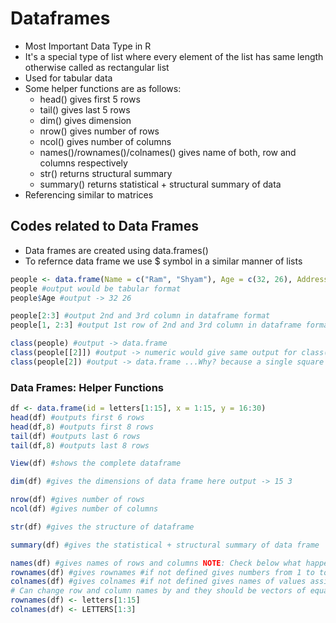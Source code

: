 # Dataframes
- Most Important Data Type in R
- It's a special type of list where every element of the list has same length otherwise called as rectangular list
- Used for tabular data
- Some helper functions are as follows:
  - head() gives first 5 rows
  - tail() gives last 5 rows
  - dim() gives dimension
  - nrow() gives number of rows
  - ncol() gives number of columns
  - names()/rownames()/colnames() gives name of both, row and columns respectively
  - str() returns structural summary
  - summary() returns statistical + structural summary of data
- Referencing similar to matrices

## Codes related to Data Frames
- Data frames are created using data.frames()
- To refernce data frame we use $ symbol in a similar manner of lists
```r
people <- data.frame(Name = c("Ram", "Shyam"), Age = c(32, 26), Address = c("A1", "A2")) #eg dataframe
people #output would be tabular format
people$Age #output -> 32 26

people[2:3] #output 2nd and 3rd column in dataframe format
people[1, 2:3] #output 1st row of 2nd and 3rd column in dataframe format

class(people) #output -> data.frame
class(people[[2]]) #output -> numeric would give same output for class(people$Age)
class(people[2]) #output -> data.frame ...Why? because a single square brackets used for referenceing a data frame gives a data frame
```
### Data Frames: Helper Functions
```r
df <- data.frame(id = letters[1:15], x = 1:15, y = 16:30)
head(df) #outputs first 6 rows
head(df,8) #outputs first 8 rows
tail(df) #outputs last 6 rows
tail(df,8) #outputs last 8 rows

View(df) #shows the complete dataframe

dim(df) #gives the dimensions of data frame here output -> 15 3

nrow(df) #gives number of rows
ncol(df) #gives number of columns

str(df) #gives the structure of dataframe

summary(df) #gives the statistical + structural summary of data frame

names(df) #gives names of rows and columns NOTE: Check below what happens if names are not given to rows and columns
rownames(df) #gives rownames #if not defined gives numbers from 1 to total rows
colnames(df) #gives colnames #if not defined gives names of values assigned
# Can change row and column names by and they should be vectors of equal length of row and columns respectively
rownames(df) <- letters[1:15]
colnames(df) <- LETTERS[1:3] 
```